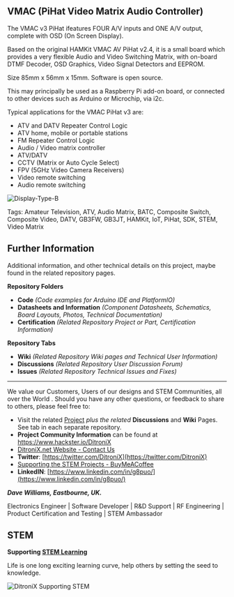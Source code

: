 ## VMAC (PiHat Video Matrix Audio Controller)

The VMAC v3 PiHat ifeatures FOUR A/V inputs and ONE A/V output, complete with OSD (On Screen Display).

Based on the original HAMKit VMAC AV PiHat v2.4, it is a small board which provides a very flexible Audio and Video Switching Matrix, with on-board DTMF Decoder, OSD Graphics, Video Signal Detectors and EEPROM.

Size 85mm x 56mm x 15mm.  Software is open source.

This may principally be used as a Raspberry Pi add-on board, or connected to other devices such as Arduino or Microchip, via i2c.

Typical applications for the VMAC PiHat v3 are:

- ATV and DATV Repeater Control Logic
- ATV home, mobile or portable stations
- FM Repeater Control Logic
- Audio / Video matrix controller
- ATV/DATV
- CCTV (Matrix or Auto Cycle Select)
- FPV (5GHz Video Camera Receivers)
- Video remote switching
- Audio remote switching

![Display-Type-B](https://ditronix.net/wp-content/uploads/2022/02/VMAC-PiHat-v3-PCBAngled.png?raw=true)


Tags: Amateur Television, ATV, Audio Matrix, BATC, Composite Switch, Composite Video, DATV, GB3FW, GB3JT, HAMKit, IoT, PiHat, SDK, STEM, Video Matrix


## **Further Information**

Additional information, and other technical details on this project, maybe found in the related repository pages.

**Repository Folders**

 - **Code** *(Code examples for Arduino  IDE and PlatformIO)*
 -  **Datasheets and Information** *(Component Datasheets, Schematics, Board Layouts, Photos, Technical Documentation)*
 - **Certification** *(Related Repository Project or Part, Certification Information)*

**Repository Tabs**

 - **Wiki** *(Related Repository Wiki pages and Technical User Information)*
 - **Discussions** *(Related Repository User Discussion Forum)*
 - **Issues** *(Related Repository Technical Issues and Fixes)*

***

We value our Customers, Users of our designs and STEM Communities, all over the World . Should you have any other questions, or feedback to share to others, please feel free to:

* Visit the related [Project](https://github.com/DitroniX?tab=repositories) *plus the related* **Discussions** and **Wiki** Pages.  See tab in each separate repository.
* **Project Community Information** can be found at https://www.hackster.io/DitroniX
* [DitroniX.net Website - Contact Us](https://ditronix.net/contact/)
* **Twitter**: [https://twitter.com/DitroniX](https://twitter.com/DitroniX)
* [Supporting the STEM Projects - BuyMeACoffee](https://www.buymeacoffee.com/DitroniX)
*  **LinkedIN**: [https://www.linkedin.com/in/g8puo/](https://www.linkedin.com/in/g8puo/)

***Dave Williams, Eastbourne, UK.***

Electronics Engineer | Software Developer | R&D Support | RF Engineering | Product Certification and Testing | STEM Ambassador

## STEM

**Supporting [STEM Learning](https://www.stem.org.uk/)**

Life is one long exciting learning curve, help others by setting the seed to knowledge.

![DitroniX Supporting STEM](https://hackster.imgix.net/uploads/attachments/1606838/stem_ambassador_-_100_volunteer_badge_edxfxlrfbc1_bjdqharfoe1_xbqi2KUcri.png?auto=compress%2Cformat&w=540&fit=max)
